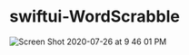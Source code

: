 # swiftui-WordScrabble

![Screen Shot 2020-07-26 at 9 46 01 PM](https://user-images.githubusercontent.com/39353286/88495931-7fcf9080-cf89-11ea-8305-890f96bc43d3.png)
